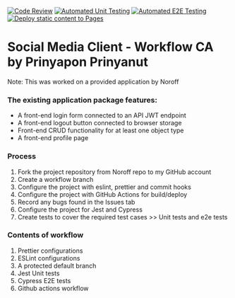 [![Code Review](https://github.com/GeniePrinie/social-media-client/actions/workflows/gpt.yml/badge.svg)](https://github.com/GeniePrinie/social-media-client/actions/workflows/gpt.yml)
[![Automated Unit Testing](https://github.com/GeniePrinie/social-media-client/actions/workflows/unit-test.yml/badge.svg)](https://github.com/GeniePrinie/social-media-client/actions/workflows/unit-test.yml)
[![Automated E2E Testing](https://github.com/GeniePrinie/social-media-client/actions/workflows/e2e-test.yml/badge.svg)](https://github.com/GeniePrinie/social-media-client/actions/workflows/e2e-test.yml)
[![Deploy static content to Pages](https://github.com/GeniePrinie/social-media-client/actions/workflows/pages.yml/badge.svg)](https://github.com/GeniePrinie/social-media-client/actions/workflows/pages.yml)

# Social Media Client - Workflow CA by Prinyapon Prinyanut
Note: This was worked on a provided application by Noroff

### The existing application package features:

- A front-end login form connected to an API JWT endpoint
- A front-end logout button connected to browser storage
- Front-end CRUD functionality for at least one object type
- A front-end profile page

### Process
1. Fork the project repository from Noroff repo to my GitHub account
2. Create a workflow branch
3. Configure the project with eslint, prettier and commit hooks
4. Configure the project with GitHub Actions for build/deploy
5. Record any bugs found in the Issues tab
6. Configure the project for Jest and Cypress
7. Create tests to cover the required test cases >> Unit tests and e2e tests

### Contents of workflow

1. Prettier configurations
2. ESLint configurations
3. A protected default branch
4. Jest Unit tests
5. Cypress E2E tests
6. Github actions workflow
